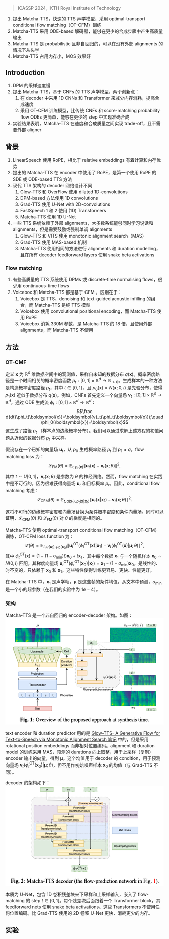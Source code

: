 > ICASSP 2024，KTH Royal Institute of Technology

1. 提出 Matcha-TTS，快速的 TTS 声学模型，采用 optimal-transport conditional flow matching（OT-CFM）训练
2. Matcha-TTS 采用 ODE-based 解码器，能够在更少的合成步骤中产生高质量输出
3. Matcha-TTS 是 probabilistic 且非自回归的，可以在没有外部 alignments 的情况下从头学
4. Matcha-TTS 占用内存小，MOS 效果好

## Introduction

1. DPM 的采样速度慢
2. 提出 Matcha-TTS，基于 CNFs 的 TTS 声学模型，两个创新点：
	1. 在 decoder 中采用 1D CNNs 和 Transformer 来减少内存消耗，提高合成速度
    2. 采用 OT-CFM 训练模型，比传统 CNFs 和 score-matching probability flow ODEs 更简单，能够在更少的 step 中实现准确合成
3. 实验结果表明，Matcha-TTS 在速度和合成质量之间实现 trade-off，且不需要外部 aligner

## 背景

1. LinearSpeech 使用 RoPE，相比于 relative embeddings 有着计算和内存优势
2. 提出的 Matcha-TTS 在 encoder 中使用了 RoPE，是第一个使用 RoPE 的 SDE 或 ODE-based TTS 方法
3. 现代 TTS 架构的 decoder 网络设计不同
    1. Glow-TTS 和 OverFlow 使用 dilated 1D-convolutions
    2. DPM-based 方法使用 1D convolutions
    3. Grad-TTS 使用 U-Net with 2D-convolutions
    4. FastSpeech 1 和 2 使用 (1D) Transformers
    5. Matcha-TTS 使用 1D U-Net
4. 一些 TTS 系统依赖于外部 alignments，大多数系统能够同时学习说话和 alignments，但是需要鼓励或强制单调 alignments
    1. Glow-TTS 和 VITS 使用 monotonic alignment search（MAS）
    2. Grad-TTS 使用 MAS-based 机制
    3. Matcha-TTS 使用相同的方法进行 alignments 和 duration modelling，且在所有 decoder feedforward layers 使用 snake beta activations

### Flow matching

1. 有些高质量的 TTS 系统使用 DPMs 或 discrete-time normalising flows，很少用 continuous-time flows
2. Voicebox 和 Matcha-TTS 都是基于 CFM ，区别在于：
    1. Voicebox 是 TTS、denoising 和 text-guided acoustic infilling 的组合，而 Matcha-TTS 是纯 TTS 模型
    2. Voicebox 使用 convolutional positional encoding，而 Matcha-TTS 使用 RoPE
    3. Voicebox 消耗 330M 参数，是 Matcha-TTS 的 18 倍，且使用外部 alignments，而 Matcha-TTS 不使用

## 方法

### OT-CMF

定义 $\boldsymbol{x}$ 为 $\mathbb{R}^d$ 维数据空间中的观测值，采样自未知的数据分布 $q(\boldsymbol{x})$。概率密度路径是一个时间相关的概率密度函数 $p_t: [0, 1] \times \mathbb{R}^d \rightarrow \mathbb{R}_{>0}$。生成样本的一种方法是构造概率密度路径 $p_t$，其中 $t \in [0, 1]$，且 $p_0(\boldsymbol{x}) = N(\boldsymbol{x}; 0, I)$ 是先验分布，使得 $p_1(\boldsymbol{x})$ 近似于数据分布 $q(\boldsymbol{x})$。例如，CNFs 首先定义一个向量场 $\boldsymbol{v}_t: [0, 1] \times \mathbb{R}^d \rightarrow \mathbb{R}^d$，通过 ODE 生成流 $\phi_t: [0, 1] \times \mathbb{R}^d \rightarrow \mathbb{R}^d$：
$$\frac d{dt}\phi_t(\boldsymbol{x})=\boldsymbol{v}_t(\phi_t(\boldsymbol{x}));\quad\phi_0(\boldsymbol{x})=\boldsymbol{x}$$
这生成了路径 $p_t$ （样本点的边缘概率分布）。我们可以通过求解上述方程的初值问题从近似的数据分布 $p_1$ 中采样。

假设存在一个已知的向量场 $\boldsymbol{u}_t$，从 $p_0$ 生成概率路径 $p_t$ 到 $p_1 \approx q$。flow matching loss 为：
$$\mathcal{L}_{\mathrm{FM}}(\theta)=\mathbb{E}_{t,p_t(\boldsymbol{x})}\|\boldsymbol{u}_t(\boldsymbol{x})-\boldsymbol{v}_t(\boldsymbol{x};\theta)\|^2,$$
其中 $t \sim U[0, 1]$，$\boldsymbol{v}_t(\boldsymbol{x}; \theta)$ 是参数为 $\theta$ 的神经网络。然而，flow matching 在实践中是不可行的，因为很难获得向量场 $\boldsymbol{u}_t$ 和目标概率 $p_t$。因此，conditional flow matching 考虑：
$$\mathcal{L}_{\mathrm{CFM}}(\theta)=\mathbb{E}_{t,q(\boldsymbol{x}_1),p_t(\boldsymbol{x}|\boldsymbol{x}_1)}\|\boldsymbol{u}_t(\boldsymbol{x}|\boldsymbol{x}_1)-\boldsymbol{v}_t(\boldsymbol{x};\theta)\|^2.$$

这将不可行的边缘概率密度和向量场替换为条件概率密度和条件向量场。同时可以证明，$\mathcal{L}_{\mathrm{CFM}}(\theta)$ 和 $\mathcal{L}_{\mathrm{FM}}(\theta)$ 对 $\theta$ 的梯度是相同的。

Matcha-TTS 使用 optimal-transport conditional flow matching（OT-CFM）训练，OT-CFM loss function 为：
$$\mathcal{L}(\theta)=\mathbb{E}_{t,q(\boldsymbol{x}_1),p_0(\boldsymbol{x}_0)}\|\boldsymbol{u}_t^\mathrm{OT}(\phi_t^\mathrm{OT}(\boldsymbol{x})|\boldsymbol{x}_1)-\boldsymbol{v}_t(\phi_t^\mathrm{OT}(\boldsymbol{x})|\boldsymbol{\mu};\theta)\|^2,$$
其中 $\phi^\mathrm{OT}_t(\boldsymbol{x})=(1-(1-\sigma_{\min})t)\boldsymbol{x}_0+t\boldsymbol{x}_1$，其中每个数据 $\boldsymbol{x}_1$ 与一个随机样本 $\boldsymbol{x}_0 \sim N(0, I)$ 匹配。其梯度向量场 $\boldsymbol{u}_t^\mathrm{OT}(\phi_t^\mathrm{OT}(\boldsymbol{x}_0)|\boldsymbol{x}_1)=\boldsymbol{x}_1-(1-\sigma_{\min})\boldsymbol{x}_0$，是线性的、时不变的，只依赖于 $\boldsymbol{x}_0$ 和 $\boldsymbol{x}_1$。这些特性使得训练更容易、更快、性能更好。

在 Matcha-TTS 中，$\boldsymbol{x}_1$ 是声学帧，$\boldsymbol{\mu}$ 是这些帧的条件均值，从文本中预测，$\sigma_{\min}$ 是一个小的超参数（在我们的实验中为 $1e-4$）。

### 架构

Matcha-TTS 是一个非自回归的 encoder-decoder 架构。如图：
![](image/Pasted%20image%2020240319110228.png)

text encoder 和 duration predictor 用的是 [Glow-TTS- A Generative Flow for Text-to-Speech via Monotonic Alignment Search 笔记](../Glow-TTS-%20A%20Generative%20Flow%20for%20Text-to-Speech%20via%20Monotonic%20Alignment%20Search%20笔记.md) 中的，但是采用 rotational position embeddings 而非相对位置编码。alignment 和 duration model 的训练采用 MAS，预测的 durations 向上取整，用于上采样（复制）encoder 输出的向量，得到 $\boldsymbol{\mu}$。这个均值用于 decoder 的 condition，用于预测向量场 $\boldsymbol{v}_t(\phi^\mathrm{OT}_t(\boldsymbol{x}_0)|\boldsymbol{\mu};\theta)$，但不用作初始噪声样本 $\boldsymbol{x}_0$ 的均值（与 Grad-TTS 不同）。

decoder 的架构如下：
![](image/Pasted%20image%2020240319110843.png)

本质为 U-Net，包含 1D 卷积残差块来下采样和上采样输入，嵌入了 flow-matching 的 step $t \in [0, 1]$。每个残差块后面跟着一个 Transformer block，其 feedforward nets 使用 snake beta activations。这些 Transformers 不使用任何位置编码。比 Grad-TTS 使用的 2D 卷积 U-Net 更快，消耗更少的内存。

## 实验
